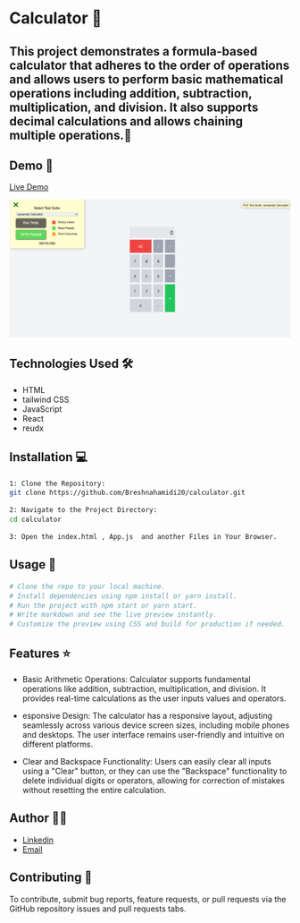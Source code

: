 # Calculator 🚀

## This project demonstrates a formula-based calculator that adheres to the order of operations and allows users to perform basic mathematical operations including addition, subtraction, multiplication, and division. It also supports decimal calculations and allows chaining multiple operations.📝



## Demo 📸

[Live Demo](https://whimsical-stardust-89c712.netlify.app/)

![Screenshot](1.png)

## Technologies Used 🛠️

- HTML
- tailwind CSS
- JavaScript
- React
- reudx


## Installation 💻

```bash
1: Clone the Repository:
git clone https://github.com/Breshnahamidi20/calculator.git
```

```bash
2: Navigate to the Project Directory:
cd calculator
```

```bash
3: Open the index.html , App.js  and another Files in Your Browser.
```

## Usage 🎯

```bash
# Clone the repo to your local machine.
# Install dependencies using npm install or yarn install.
# Run the project with npm start or yarn start.
# Write markdown and see the live preview instantly.
# Customize the preview using CSS and build for production if needed.
```

## Features ⭐

- Basic Arithmetic Operations: Calculator supports fundamental operations like addition, subtraction, multiplication, and division. It provides real-time calculations as the user inputs values and operators.

- esponsive Design: The calculator has a responsive layout, adjusting seamlessly across various device screen sizes, including mobile phones and desktops. The user interface remains user-friendly and intuitive on different platforms.

- Clear and Backspace Functionality: Users can easily clear all inputs using a "Clear" button, or they can use the "Backspace" functionality to delete individual digits or operators, allowing for correction of mistakes without resetting the entire calculation.


## Author 👩‍💻

- [Linkedin](https://www.linkedin.com/in/breshna-hamidi-67699a295?utm_source=share&utm_campaign=share_via&utm_content=profile&utm_medium=android_app)
- [Email](breshna2004@gmail.com)

## Contributing 🤝
To contribute, submit bug reports, feature requests, or pull requests via the GitHub repository issues and pull requests tabs.